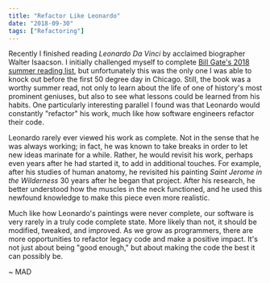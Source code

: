 ```yaml
---
title: "Refactor Like Leonardo"
date: "2018-09-30"
tags: ["Refactoring"]
---
```

Recently I finished reading *Leonardo Da Vinci* by acclaimed biographer Walter Isaacson.  I initially challenged myself to complete [Bill Gate's 2018 summer reading list](https://www.gatesnotes.com/About-Bill-Gates/Summer-Books-2018), but unfortunately this was the only one I was able to knock out before the first 50 degree day in Chicago.  Still, the book was a worthy summer read, not only to learn about the life of one of history's most prominent geniuses, but also to see what lessons could be learned from his habits.  One particularly interesting parallel I found was that Leonardo would constantly "refactor" his work, much like how software engineers refactor their code.

Leonardo rarely ever viewed his work as complete.  Not in the sense that he was always working; in fact, he was known to take breaks in order to let new ideas marinate for a while.  Rather, he would revisit his work, perhaps even years after he had started it, to add in additional touches.  For example, after his studies of human anatomy, he revisited his painting *Saint Jerome in the Wilderness* 30 years after he began that project.  After his research, he better understood how the muscles in the neck functioned, and he used this newfound knowledge to make this piece even more realistic.

Much like how Leonardo's paintings were never complete, our software is very rarely in a truly code complete state.  More likely than not, it should be modified, tweaked, and improved.  As we grow as programmers, there are more opportunities to refactor legacy code and make a positive impact.  It's not just about being "good enough," but about making the code the best it can possibly be.  

~ MAD